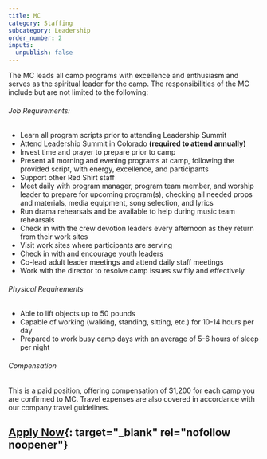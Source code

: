 ```yaml
---
title: MC
category: Staffing
subcategory: Leadership
order_number: 2
inputs:
  unpublish: false
---
```

The MC leads all camp programs with excellence and enthusiasm and serves as the spiritual leader for the camp. The responsibilities of the MC include but are not limited to the following:

###### Job Requirements:

* Learn all program scripts prior to attending Leadership Summit
* Attend Leadership Summit in Colorado **(required to attend annually)**
* Invest time and prayer to prepare prior to camp
* Present all morning and evening programs at camp, following the provided script, with energy, excellence, and participants
* Support other Red Shirt staff
* Meet daily with program manager, program team member, and worship leader to prepare for upcoming program(s), checking all needed props and materials, media equipment, song selection, and lyrics
* Run drama rehearsals and be available to help during music team rehearsals
* Check in with the crew devotion leaders every afternoon as they return from their work sites
* Visit work sites where participants are serving
* Check in with and encourage youth leaders
* Co-lead adult leader meetings and attend daily staff meetings
* Work with the director to resolve camp issues swiftly and effectively

###### Physical Requirements

* Able to lift objects up to 50 pounds
* Capable of working (walking, standing, sitting, etc.) for 10-14 hours per day
* Prepared to work busy camp days with an average of 5-6 hours of sleep per night&nbsp;

###### Compensation

This is a paid position, offering compensation of $1,200 for each camp you are confirmed to MC. Travel expenses are also covered in accordance with our company travel guidelines.

## [Apply Now](https://argentasoftware.com/interfaces/gmt/portalStaff/frmSignUp.aspx "Apply Now"){: target="_blank" rel="nofollow noopener"}